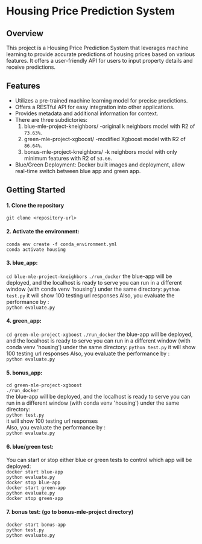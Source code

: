 # Housing Price Prediction System

## Overview
This project is a Housing Price Prediction System that leverages machine learning to provide accurate predictions of housing prices based on various features. It offers a user-friendly API for users to input property details and receive predictions.

## Features
- Utilizes a pre-trained machine learning model for precise predictions.
- Offers a RESTful API for easy integration into other applications.
- Provides metadata and additional information for context.
- There are three subdictories: 
     1) blue-mle-project-kneighbors/ 
     -original k neighbors model with R2 of `73.63%`.
     2) green-mle-project-xgboost/
     -modified Xgboost model with R2 of `86.64%`.
     3) bonus-mle-project-kneighbors/
     -k neighbors model with only minimum features with R2 of `53.66`.
- Blue/Green Deployment: Docker built images and deployment, allow real-time switch between blue app and green app.

## Getting Started
#### 1. Clone the repository
   `git clone <repository-url>`<br>
#### 2. Activate the environment:
`conda env create -f conda_environment.yml`<br>
`conda activate housing`<br>

#### 3. blue_app: 
`cd blue-mle-project-kneighbors`
`./run_docker`
the blue-app will be deployed, and the localhost is ready to serve
you can run in a different window (with conda venv 'housing') under the same directory:
`python test.py`
it will show 100 testing url responses
Also, you evaluate the performance by :<br>
`python evaluate.py` 

#### 4. green_app: 
`cd green-mle-project-xgboost`
`./run_docker`
the blue-app will be deployed, and the localhost is ready to serve
you can run in a different window (with conda venv 'housing') under the same directory:
`python test.py`
it will show 100 testing url responses
Also, you evaluate the performance by : <br>
`python evaluate.py` <br>
#### 5. bonus_app: 
`cd green-mle-project-xgboost` <br>
`./run_docker` <br>
the blue-app will be deployed, and the localhost is ready to serve
you can run in a different window (with conda venv 'housing') under the same directory: <br>
`python test.py` <br>
it will show 100 testing url responses <br>
Also, you evaluate the performance by :<br>
`python evaluate.py` 

#### 6. blue/green test:
You can start or stop either blue or green tests to control which app will be deployed: <br>
`docker start blue-app` <br>
`python evaluate.py` <br>
`docker stop blue-app` <br>
`docker start green-app` <br>
`python evaluate.py` <br>
`docker stop green-app` <br>

#### 7. bonus test: (go to bonus-mle-project directory)
`docker start bonus-app` <br>
`python test.py` <br>
`python evaluate.py` <br>



